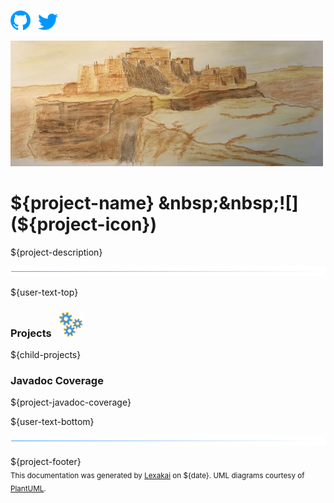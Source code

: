 [![](documentation/images/github-32.png)](https://github.com/Telenav/kivakit)
&nbsp;
[![](documentation/images/twitter-32.png)](https://twitter.com/openkivakit)

![](documentation/images/kivakit-background-500.jpg)

# ${project-name} &nbsp;&nbsp;![](${project-icon})

${project-description}

![](documentation/images/horizontal-line.png)

[//]: # (start-user-text)

${user-text-top}

[//]: # (end-user-text)

### Projects &nbsp; ![](documentation/images/gears-40.png)

${child-projects}

### Javadoc Coverage

${project-javadoc-coverage}

[//]: # (start-user-text)

${user-text-bottom}

[//]: # (end-user-text)

![](documentation/images/horizontal-line.png)

${project-footer}  
<sub>This documentation was generated by [Lexakai](https://github.com/Telenav/lexakai) on ${date}. UML diagrams courtesy
of [PlantUML](http://plantuml.com).</sub>
